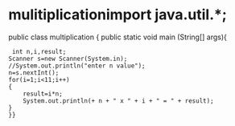 # mulitiplicationimport java.util.*;
 public class multiplication
{
    public static void main (String[] args){
        
     int n,i,result;
    Scanner s=new Scanner(System.in);
    //System.out.println("enter n value");
    n=s.nextInt();
    for(i=1;i<11;i++) 
    {
        result=i*n;
        System.out.println(+ n + " x " + i + " = " + result);
    }
    }}

